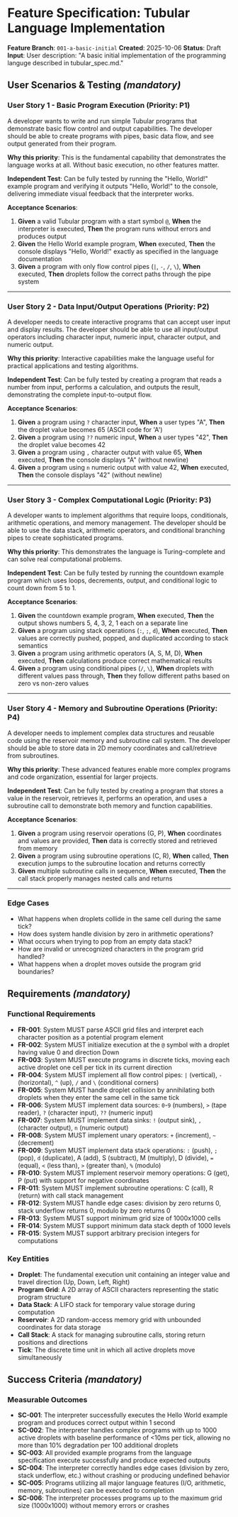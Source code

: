 # Feature Specification: Tubular Language Implementation

**Feature Branch**: `001-a-basic-initial`
**Created**: 2025-10-06
**Status**: Draft
**Input**: User description: "A basic initial implementation of the programming languge described in tubular_spec.md."

## User Scenarios & Testing *(mandatory)*

### User Story 1 - Basic Program Execution (Priority: P1)

A developer wants to write and run simple Tubular programs that demonstrate basic flow control and output capabilities. The developer should be able to create programs with pipes, basic data flow, and see output generated from their program.

**Why this priority**: This is the fundamental capability that demonstrates the language works at all. Without basic execution, no other features matter.

**Independent Test**: Can be fully tested by running the "Hello, World!" example program and verifying it outputs "Hello, World!" to the console, delivering immediate visual feedback that the interpreter works.

**Acceptance Scenarios**:

1. **Given** a valid Tubular program with a start symbol `@`, **When** the interpreter is executed, **Then** the program runs without errors and produces output
2. **Given** the Hello World example program, **When** executed, **Then** the console displays "Hello, World!" exactly as specified in the language documentation
3. **Given** a program with only flow control pipes (`|`, `-`, `/`, `\`), **When** executed, **Then** droplets follow the correct paths through the pipe system

---

### User Story 2 - Data Input/Output Operations (Priority: P2)

A developer needs to create interactive programs that can accept user input and display results. The developer should be able to use all input/output operators including character input, numeric input, character output, and numeric output.

**Why this priority**: Interactive capabilities make the language useful for practical applications and testing algorithms.

**Independent Test**: Can be fully tested by creating a program that reads a number from input, performs a calculation, and outputs the result, demonstrating the complete input-to-output flow.

**Acceptance Scenarios**:

1. **Given** a program using `?` character input, **When** a user types "A", **Then** the droplet value becomes 65 (ASCII code for 'A')
2. **Given** a program using `??` numeric input, **When** a user types "42", **Then** the droplet value becomes 42
3. **Given** a program using `,` character output with value 65, **When** executed, **Then** the console displays "A" (without newline)
4. **Given** a program using `n` numeric output with value 42, **When** executed, **Then** the console displays "42" (without newline)

---

### User Story 3 - Complex Computational Logic (Priority: P3)

A developer wants to implement algorithms that require loops, conditionals, arithmetic operations, and memory management. The developer should be able to use the data stack, arithmetic operators, and conditional branching pipes to create sophisticated programs.

**Why this priority**: This demonstrates the language is Turing-complete and can solve real computational problems.

**Independent Test**: Can be fully tested by running the countdown example program which uses loops, decrements, output, and conditional logic to count down from 5 to 1.

**Acceptance Scenarios**:

1. **Given** the countdown example program, **When** executed, **Then** the output shows numbers 5, 4, 3, 2, 1 each on a separate line
2. **Given** a program using stack operations (`:`, `;`, `d`), **When** executed, **Then** values are correctly pushed, popped, and duplicated according to stack semantics
3. **Given** a program using arithmetic operators (A, S, M, D), **When** executed, **Then** calculations produce correct mathematical results
4. **Given** a program using conditional pipes (`/`, `\`), **When** droplets with different values pass through, **Then** they follow different paths based on zero vs non-zero values

---

### User Story 4 - Memory and Subroutine Operations (Priority: P4)

A developer needs to implement complex data structures and reusable code using the reservoir memory and subroutine call system. The developer should be able to store data in 2D memory coordinates and call/retrieve from subroutines.

**Why this priority**: These advanced features enable more complex programs and code organization, essential for larger projects.

**Independent Test**: Can be fully tested by creating a program that stores a value in the reservoir, retrieves it, performs an operation, and uses a subroutine call to demonstrate both memory and function capabilities.

**Acceptance Scenarios**:

1. **Given** a program using reservoir operations (G, P), **When** coordinates and values are provided, **Then** data is correctly stored and retrieved from memory
2. **Given** a program using subroutine operations (C, R), **When** called, **Then** execution jumps to the subroutine location and returns correctly
3. **Given** multiple subroutine calls in sequence, **When** executed, **Then** the call stack properly manages nested calls and returns

---

### Edge Cases

- What happens when droplets collide in the same cell during the same tick?
- How does system handle division by zero in arithmetic operations?
- What occurs when trying to pop from an empty data stack?
- How are invalid or unrecognized characters in the program grid handled?
- What happens when a droplet moves outside the program grid boundaries?

## Requirements *(mandatory)*

### Functional Requirements

- **FR-001**: System MUST parse ASCII grid files and interpret each character position as a potential program element
- **FR-002**: System MUST initialize execution at the `@` symbol with a droplet having value 0 and direction Down
- **FR-003**: System MUST execute programs in discrete ticks, moving each active droplet one cell per tick in its current direction
- **FR-004**: System MUST implement all flow control pipes: `|` (vertical), `-` (horizontal), `^` (up), `/` and `\` (conditional corners)
- **FR-005**: System MUST handle droplet collision by annihilating both droplets when they enter the same cell in the same tick
- **FR-006**: System MUST implement data sources: `0`-`9` (numbers), `>` (tape reader), `?` (character input), `??` (numeric input)
- **FR-007**: System MUST implement data sinks: `!` (output sink), `,` (character output), `n` (numeric output)
- **FR-008**: System MUST implement unary operators: `+` (increment), `~` (decrement)
- **FR-009**: System MUST implement data stack operations: `:` (push), `;` (pop), `d` (duplicate), A (add), S (subtract), M (multiply), D (divide), `=` (equal), `<` (less than), `>` (greater than), `%` (modulo)
- **FR-010**: System MUST implement reservoir memory operations: G (get), P (put) with support for negative coordinates
- **FR-011**: System MUST implement subroutine operations: C (call), R (return) with call stack management
- **FR-012**: System MUST handle edge cases: division by zero returns 0, stack underflow returns 0, modulo by zero returns 0
- **FR-013**: System MUST support minimum grid size of 1000x1000 cells
- **FR-014**: System MUST support minimum data stack depth of 1000 levels
- **FR-015**: System MUST support arbitrary precision integers for computations

### Key Entities

- **Droplet**: The fundamental execution unit containing an integer value and travel direction (Up, Down, Left, Right)
- **Program Grid**: A 2D array of ASCII characters representing the static program structure
- **Data Stack**: A LIFO stack for temporary value storage during computation
- **Reservoir**: A 2D random-access memory grid with unbounded coordinates for data storage
- **Call Stack**: A stack for managing subroutine calls, storing return positions and directions
- **Tick**: The discrete time unit in which all active droplets move simultaneously

## Success Criteria *(mandatory)*

### Measurable Outcomes

- **SC-001**: The interpreter successfully executes the Hello World example program and produces correct output within 1 second
- **SC-002**: The interpreter handles complex programs with up to 1000 active droplets with baseline performance of <10ms per tick, allowing no more than 10% degradation per 100 additional droplets
- **SC-003**: All provided example programs from the language specification execute successfully and produce expected outputs
- **SC-004**: The interpreter correctly handles edge cases (division by zero, stack underflow, etc.) without crashing or producing undefined behavior
- **SC-005**: Programs utilizing all major language features (I/O, arithmetic, memory, subroutines) can be executed to completion
- **SC-006**: The interpreter processes programs up to the maximum grid size (1000x1000) without memory errors or crashes
